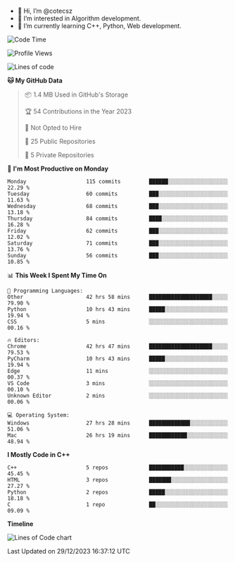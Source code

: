 - 👋 Hi, I’m @cotecsz
- 👀 I’m interested in Algorithm development.
- 🌱 I’m currently learning C++, Python, Web development.

<!---
cotecsz/cotecsz is a ✨ special ✨ repository because its `README.md` (this file) appears on your GitHub profile.
You can click the Preview link to take a look at your changes.
--->

<!--START_SECTION:waka-->
![Code Time](http://img.shields.io/badge/Code%20Time-266%20hrs%2033%20mins-blue)

![Profile Views](http://img.shields.io/badge/Profile%20Views-0-blue)

![Lines of code](https://img.shields.io/badge/From%20Hello%20World%20I%27ve%20Written-1.2%20million%20lines%20of%20code-blue)

**🐱 My GitHub Data** 

> 📦 1.4 MB Used in GitHub's Storage 
 > 
> 🏆 54 Contributions in the Year 2023
 > 
> 🚫 Not Opted to Hire
 > 
> 📜 25 Public Repositories 
 > 
> 🔑 5 Private Repositories 
 > 
📅 **I'm Most Productive on Monday** 

```text
Monday                   115 commits         ██████░░░░░░░░░░░░░░░░░░░   22.29 % 
Tuesday                  60 commits          ███░░░░░░░░░░░░░░░░░░░░░░   11.63 % 
Wednesday                68 commits          ███░░░░░░░░░░░░░░░░░░░░░░   13.18 % 
Thursday                 84 commits          ████░░░░░░░░░░░░░░░░░░░░░   16.28 % 
Friday                   62 commits          ███░░░░░░░░░░░░░░░░░░░░░░   12.02 % 
Saturday                 71 commits          ███░░░░░░░░░░░░░░░░░░░░░░   13.76 % 
Sunday                   56 commits          ███░░░░░░░░░░░░░░░░░░░░░░   10.85 % 
```


📊 **This Week I Spent My Time On** 

```text
💬 Programming Languages: 
Other                    42 hrs 58 mins      ████████████████████░░░░░   79.90 % 
Python                   10 hrs 43 mins      █████░░░░░░░░░░░░░░░░░░░░   19.94 % 
CSS                      5 mins              ░░░░░░░░░░░░░░░░░░░░░░░░░   00.16 % 

🔥 Editors: 
Chrome                   42 hrs 47 mins      ████████████████████░░░░░   79.53 % 
PyCharm                  10 hrs 43 mins      █████░░░░░░░░░░░░░░░░░░░░   19.94 % 
Edge                     11 mins             ░░░░░░░░░░░░░░░░░░░░░░░░░   00.37 % 
VS Code                  3 mins              ░░░░░░░░░░░░░░░░░░░░░░░░░   00.10 % 
Unknown Editor           2 mins              ░░░░░░░░░░░░░░░░░░░░░░░░░   00.06 % 

💻 Operating System: 
Windows                  27 hrs 28 mins      █████████████░░░░░░░░░░░░   51.06 % 
Mac                      26 hrs 19 mins      ████████████░░░░░░░░░░░░░   48.94 % 
```

**I Mostly Code in C++** 

```text
C++                      5 repos             ███████████░░░░░░░░░░░░░░   45.45 % 
HTML                     3 repos             ███████░░░░░░░░░░░░░░░░░░   27.27 % 
Python                   2 repos             █████░░░░░░░░░░░░░░░░░░░░   18.18 % 
C                        1 repo              ██░░░░░░░░░░░░░░░░░░░░░░░   09.09 % 
```



**Timeline**

![Lines of Code chart](https://raw.githubusercontent.com/cotecsz/cotecsz/master/assets/bar_graph.png)


 Last Updated on 29/12/2023 16:37:12 UTC
<!--END_SECTION:waka-->
